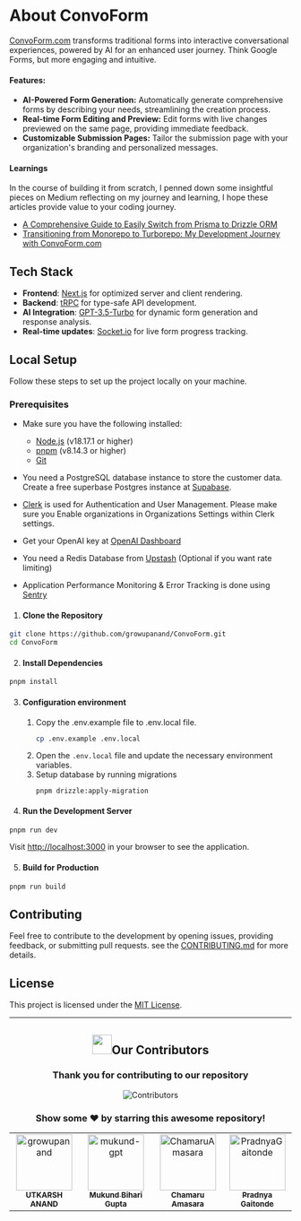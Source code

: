 # About ConvoForm

[ConvoForm.com](https://www.convoform.com/?utm_source=genai_works&utm_medium=social&utm_campaign=github_launch) transforms traditional forms into interactive conversational experiences, powered by AI for an enhanced user journey. Think Google Forms, but more engaging and intuitive.

#### Features:

- **AI-Powered Form Generation:** Automatically generate comprehensive forms by describing your needs, streamlining the creation process.
- **Real-time Form Editing and Preview:** Edit forms with live changes previewed on the same page, providing immediate feedback.
- **Customizable Submission Pages:** Tailor the submission page with your organization's branding and personalized messages.


#### Learnings
In the course of building it from scratch, I penned down some insightful pieces on Medium reflecting on my journey and learning, I hope these articles provide value to your coding journey.

- [A Comprehensive Guide to Easily Switch from Prisma to Drizzle ORM](https://medium.com/@growupanand/a-comprehensive-guide-to-easily-switch-from-prisma-to-drizzle-orm-c290f8ed8ef3)
- [Transitioning from Monorepo to Turborepo: My Development Journey with ConvoForm.com](https://medium.com/@growupanand/transitioning-from-monorepo-to-turborepo-my-development-journey-with-convoform-com-691b9d19f397)



## Tech Stack

- **Frontend**: [Next.js](https://nextjs.org) for optimized server and client rendering.
- **Backend**: [tRPC](https://trpc.io) for type-safe API development.
- **AI Integration**: [GPT-3.5-Turbo](https://platform.openai.com/docs/models/gpt-3-5-turbo) for dynamic form generation and response analysis.
- **Real-time updates**: [Socket.io](https://socket.io/) for live form progress tracking.




## Local Setup

Follow these steps to set up the project locally on your machine.

### Prerequisites

- Make sure you have the following installed:

    - [Node.js](https://nodejs.org/) (v18.17.1 or higher)
    - [pnpm](https://pnpm.io/) (v8.14.3 or higher)
    - [Git](https://git-scm.com/)

- You need a PostgreSQL database instance to store the customer data. Create a free superbase Postgres instance at [Supabase](https://supabase.com).

- [Clerk](clerk.com) is used for Authentication and User Management. Please make sure you Enable organizations in Organizations Settings within Clerk settings.

- Get your OpenAI key at [OpenAI Dashboard](https://platform.openai.com/api-keys)

- You need a Redis Database from [Upstash](https://upstash.com) (Optional if you want rate limiting)

- Application Performance Monitoring & Error Tracking is done using [Sentry](https://sentry.io)




1. #### Clone the Repository

```bash
git clone https://github.com/growupanand/ConvoForm.git
cd ConvoForm
```

2. #### Install Dependencies

```bash
pnpm install
```

3. #### Configuration environment

    1. Copy the .env.example file to .env.local file.
       ```bash
       cp .env.example .env.local
       ```
    2. Open the `.env.local` file and update the necessary environment variables.
    3. Setup database by running migrations
       ```
       pnpm drizzle:apply-migration
       ```

4. #### Run the Development Server

```bash
pnpm run dev
```

Visit [http://localhost:3000](http://localhost:3000/) in your browser to see the
application.

5. #### Build for Production

```bash
pnpm run build
```


## Contributing

Feel free to contribute to the development by opening issues, providing feedback, or submitting pull requests. see the [CONTRIBUTING.md](https://github.com/growupanand/ConvoForm/blob/main/CONTRIBUTING.md) for more details.

## License

This project is licensed under the [MIT License](https://github.com/growupanand/ConvoForm/blob/main/LICENSE).
 
<hr>

<div>
  <h2 align = "center"><img src="https://raw.githubusercontent.com/Tarikul-Islam-Anik/Animated-Fluent-Emojis/master/Emojis/Smilies/Red%20Heart.png" width="35" height="35">Our Contributors</h2>
  <div align = "center">
 <h3>Thank you for contributing to our repository</h3>

![Contributors](https://contrib.rocks/image?repo=growupanand/ConvoForm)

### Show some ❤️ by starring this awesome repository!


<!-- readme: contributors -start -->
<table>
	<tbody>
		<tr>
            <td align="center">
                <a href="https://github.com/growupanand">
                    <img src="https://avatars.githubusercontent.com/u/29487686?v=4" width="100;" alt="growupanand"/>
                    <br />
                    <sub><b>UTKARSH ANAND</b></sub>
                </a>
            </td>
            <td align="center">
                <a href="https://github.com/mukund-gpt">
                    <img src="https://avatars.githubusercontent.com/u/142800930?v=4" width="100;" alt="mukund-gpt"/>
                    <br />
                    <sub><b>Mukund Bihari Gupta </b></sub>
                </a>
            </td>
            <td align="center">
                <a href="https://github.com/ChamaruAmasara">
                    <img src="https://avatars.githubusercontent.com/u/29033394?v=4" width="100;" alt="ChamaruAmasara"/>
                    <br />
                    <sub><b>Chamaru Amasara</b></sub>
                </a>
            </td>
            <td align="center">
                <a href="https://github.com/PradnyaGaitonde">
                    <img src="https://avatars.githubusercontent.com/u/116059908?v=4" width="100;" alt="PradnyaGaitonde"/>
                    <br />
                    <sub><b>Pradnya Gaitonde</b></sub>
                </a>
            </td>
		</tr>
	<tbody>
</table>
<!-- readme: contributors -end -->

